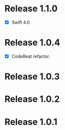 # Release 1.1.0

- [x] Swift 4.0

# Release 1.0.4

- [x] CodeBeat refactor.

# Release 1.0.3

# Release 1.0.2

# Release 1.0.1

